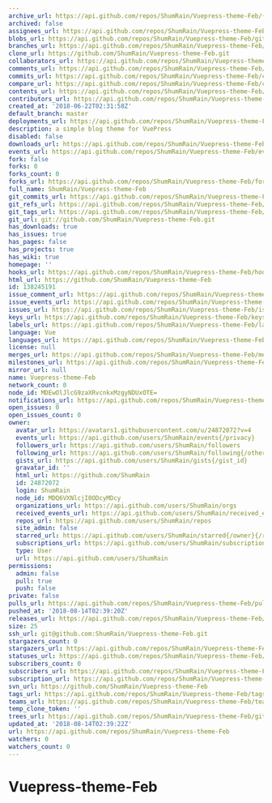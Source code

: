 ```yaml
---
archive_url: https://api.github.com/repos/ShumRain/Vuepress-theme-Feb/{archive_format}{/ref}
archived: false
assignees_url: https://api.github.com/repos/ShumRain/Vuepress-theme-Feb/assignees{/user}
blobs_url: https://api.github.com/repos/ShumRain/Vuepress-theme-Feb/git/blobs{/sha}
branches_url: https://api.github.com/repos/ShumRain/Vuepress-theme-Feb/branches{/branch}
clone_url: https://github.com/ShumRain/Vuepress-theme-Feb.git
collaborators_url: https://api.github.com/repos/ShumRain/Vuepress-theme-Feb/collaborators{/collaborator}
comments_url: https://api.github.com/repos/ShumRain/Vuepress-theme-Feb/comments{/number}
commits_url: https://api.github.com/repos/ShumRain/Vuepress-theme-Feb/commits{/sha}
compare_url: https://api.github.com/repos/ShumRain/Vuepress-theme-Feb/compare/{base}...{head}
contents_url: https://api.github.com/repos/ShumRain/Vuepress-theme-Feb/contents/{+path}
contributors_url: https://api.github.com/repos/ShumRain/Vuepress-theme-Feb/contributors
created_at: '2018-06-22T02:31:58Z'
default_branch: master
deployments_url: https://api.github.com/repos/ShumRain/Vuepress-theme-Feb/deployments
description: a simple blog theme for VuePress
disabled: false
downloads_url: https://api.github.com/repos/ShumRain/Vuepress-theme-Feb/downloads
events_url: https://api.github.com/repos/ShumRain/Vuepress-theme-Feb/events
fork: false
forks: 0
forks_count: 0
forks_url: https://api.github.com/repos/ShumRain/Vuepress-theme-Feb/forks
full_name: ShumRain/Vuepress-theme-Feb
git_commits_url: https://api.github.com/repos/ShumRain/Vuepress-theme-Feb/git/commits{/sha}
git_refs_url: https://api.github.com/repos/ShumRain/Vuepress-theme-Feb/git/refs{/sha}
git_tags_url: https://api.github.com/repos/ShumRain/Vuepress-theme-Feb/git/tags{/sha}
git_url: git://github.com/ShumRain/Vuepress-theme-Feb.git
has_downloads: true
has_issues: true
has_pages: false
has_projects: true
has_wiki: true
homepage: ''
hooks_url: https://api.github.com/repos/ShumRain/Vuepress-theme-Feb/hooks
html_url: https://github.com/ShumRain/Vuepress-theme-Feb
id: 138245191
issue_comment_url: https://api.github.com/repos/ShumRain/Vuepress-theme-Feb/issues/comments{/number}
issue_events_url: https://api.github.com/repos/ShumRain/Vuepress-theme-Feb/issues/events{/number}
issues_url: https://api.github.com/repos/ShumRain/Vuepress-theme-Feb/issues{/number}
keys_url: https://api.github.com/repos/ShumRain/Vuepress-theme-Feb/keys{/key_id}
labels_url: https://api.github.com/repos/ShumRain/Vuepress-theme-Feb/labels{/name}
language: Vue
languages_url: https://api.github.com/repos/ShumRain/Vuepress-theme-Feb/languages
license: null
merges_url: https://api.github.com/repos/ShumRain/Vuepress-theme-Feb/merges
milestones_url: https://api.github.com/repos/ShumRain/Vuepress-theme-Feb/milestones{/number}
mirror_url: null
name: Vuepress-theme-Feb
network_count: 0
node_id: MDEwOlJlcG9zaXRvcnkxMzgyNDUxOTE=
notifications_url: https://api.github.com/repos/ShumRain/Vuepress-theme-Feb/notifications{?since,all,participating}
open_issues: 0
open_issues_count: 0
owner:
  avatar_url: https://avatars1.githubusercontent.com/u/24872072?v=4
  events_url: https://api.github.com/users/ShumRain/events{/privacy}
  followers_url: https://api.github.com/users/ShumRain/followers
  following_url: https://api.github.com/users/ShumRain/following{/other_user}
  gists_url: https://api.github.com/users/ShumRain/gists{/gist_id}
  gravatar_id: ''
  html_url: https://github.com/ShumRain
  id: 24872072
  login: ShumRain
  node_id: MDQ6VXNlcjI0ODcyMDcy
  organizations_url: https://api.github.com/users/ShumRain/orgs
  received_events_url: https://api.github.com/users/ShumRain/received_events
  repos_url: https://api.github.com/users/ShumRain/repos
  site_admin: false
  starred_url: https://api.github.com/users/ShumRain/starred{/owner}{/repo}
  subscriptions_url: https://api.github.com/users/ShumRain/subscriptions
  type: User
  url: https://api.github.com/users/ShumRain
permissions:
  admin: false
  pull: true
  push: false
private: false
pulls_url: https://api.github.com/repos/ShumRain/Vuepress-theme-Feb/pulls{/number}
pushed_at: '2018-08-14T02:39:20Z'
releases_url: https://api.github.com/repos/ShumRain/Vuepress-theme-Feb/releases{/id}
size: 25
ssh_url: git@github.com:ShumRain/Vuepress-theme-Feb.git
stargazers_count: 0
stargazers_url: https://api.github.com/repos/ShumRain/Vuepress-theme-Feb/stargazers
statuses_url: https://api.github.com/repos/ShumRain/Vuepress-theme-Feb/statuses/{sha}
subscribers_count: 0
subscribers_url: https://api.github.com/repos/ShumRain/Vuepress-theme-Feb/subscribers
subscription_url: https://api.github.com/repos/ShumRain/Vuepress-theme-Feb/subscription
svn_url: https://github.com/ShumRain/Vuepress-theme-Feb
tags_url: https://api.github.com/repos/ShumRain/Vuepress-theme-Feb/tags
teams_url: https://api.github.com/repos/ShumRain/Vuepress-theme-Feb/teams
temp_clone_token: ''
trees_url: https://api.github.com/repos/ShumRain/Vuepress-theme-Feb/git/trees{/sha}
updated_at: '2018-08-14T02:39:22Z'
url: https://api.github.com/repos/ShumRain/Vuepress-theme-Feb
watchers: 0
watchers_count: 0
---
```


# Vuepress-theme-Feb
